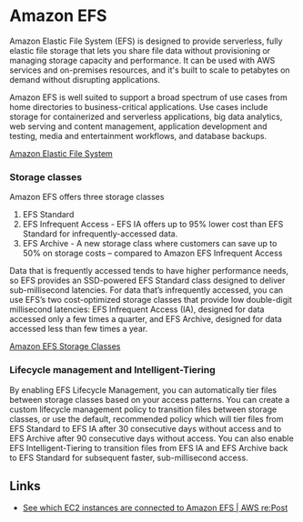 # Amazon EFS

Amazon Elastic File System (EFS) is designed to provide serverless, fully elastic file storage that lets you share file data without provisioning or managing storage capacity and performance. It can be used with AWS services and on-premises resources, and it's built to scale to petabytes on demand without disrupting applications.  

Amazon EFS is well suited to support a broad spectrum of use cases from home directories to business-critical applications. Use cases include storage for containerized and serverless applications, big data analytics, web serving and content management, application development and testing, media and entertainment workflows, and database backups.

[Amazon Elastic File System](https://aws.amazon.com/efs/)

### Storage classes

Amazon EFS offers three storage classes
1. EFS Standard
2. EFS Infrequent Access - EFS IA offers up to 95% lower cost than EFS Standard for infrequently-accessed data.
3. EFS Archive - A new storage class where customers can save up to 50% on storage costs – compared to Amazon EFS Infrequent Access

Data that is frequently accessed tends to have higher performance needs, so EFS provides an SSD-powered EFS Standard class designed to deliver sub-millisecond latencies. For data that’s infrequently accessed, you can use EFS’s two cost-optimized storage classes that provide low double-digit millisecond latencies: EFS Infrequent Access (IA), designed for data accessed only a few times a quarter, and EFS Archive, designed for data accessed less than few times a year. 

[Amazon EFS Storage Classes](https://aws.amazon.com/efs/storage-classes/)

### Lifecycle management and Intelligent-Tiering

By enabling EFS Lifecycle Management, you can automatically tier files between storage classes based on your access patterns. You can create a custom lifecycle management policy to transition files between storage classes, or use the default, recommended policy which will tier files from EFS Standard to EFS IA after 30 consecutive days without access and to EFS Archive after 90 consecutive days without access. You can also enable EFS Intelligent-Tiering to transition files from EFS IA and EFS Archive back to EFS Standard for subsequent faster, sub-millisecond access.

## Links

- [See which EC2 instances are connected to Amazon EFS | AWS re:Post](https://repost.aws/knowledge-center/list-instances-connected-to-efs)
